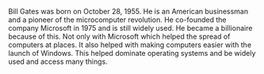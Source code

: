 Bill Gates was born on October 28, 1955. He is an American businessman and a pioneer of the microcomputer revolution. He co-founded the company Microsoft in 1975 and is still widely used. He became a billionaire because of this. Not only with Microsoft which helped the spread of computers at places. It also helped with making computers easier with the launch of Windows. This helped dominate operating systems and be widely used and access many things.